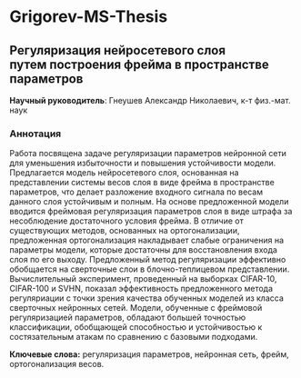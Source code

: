 # Grigorev-MS-Thesis

## Регуляризация нейросетевого слоя<br/> путем построения фрейма в пространстве параметров

**Научный руководитель**: Гнеушев Александр Николаевич, к-т физ.-мат. наук

### Аннотация
Работа посвящена задаче регуляризации параметров нейронной сети для уменьшения избыточности и повышения устойчивости модели. Предлагается модель нейросетевого слоя, основанная на представлении системы весов слоя в виде фрейма в пространстве параметров, что делает разложение входного сигнала по весам данного слоя устойчивым и полным. На основе предложенной модели вводится фреймовая регуляризация параметров слоя в виде штрафа за несоблюдение достаточного условия фрейма. В отличие от существующих методов, основанных на ортогонализации, предложенная ортогонализация накладывает слабые ограничения на параметры модели, которые достаточны для восстановления входа слоя по его выходу. Предложенный метод регуляризации эффективно обобщается на сверточные слои в блочно-теплицевом представлении. Вычислительный эксперимент, проведенный на выборках CIFAR-10, CIFAR-100 и SVHN, показал эффективность предложенного метода регуляриации с точки зрения качества обученных моделей из класса сверточных нейронных сетей. Модели, обученные с фреймовой регуляризацией параметров, обладают большей точностью классификации, обобщающей способностью и устойчивостью к состязательным атакам по сравнению с базовыми подходами.

**Ключевые слова:** регуляризация параметров, нейронная сеть, фрейм, ортогонализация весов.
